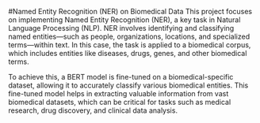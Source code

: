 #Named Entity Recognition (NER) on Biomedical Data
This project focuses on implementing Named Entity Recognition (NER), a key task in Natural Language Processing (NLP). NER involves identifying and classifying named entities—such as people, organizations, locations, and specialized terms—within text. In this case, the task is applied to a biomedical corpus, which includes entities like diseases, drugs, genes, and other biomedical terms.

To achieve this, a BERT model is fine-tuned on a biomedical-specific dataset, allowing it to accurately classify various biomedical entities. This fine-tuned model helps in extracting valuable information from vast biomedical datasets, which can be critical for tasks such as medical research, drug discovery, and clinical data analysis.
